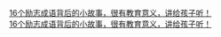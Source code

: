   
[16个励志成语背后的小故事，很有教育意义，讲给孩子听！](http://www.dianyue.me/archives/704/f00hsa7x3e9qovkg/)  
[16个励志成语背后的小故事，很有教育意义，讲给孩子听！](http://www.dianyue.me/archives/169/s12626cqamcaar9d/)